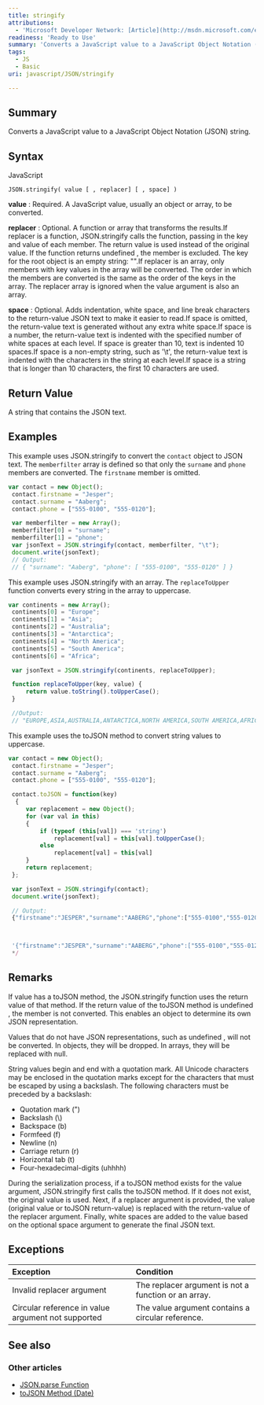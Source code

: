 ```yaml
---
title: stringify
attributions:
  - 'Microsoft Developer Network: [Article](http://msdn.microsoft.com/en-us/library/ie/cc836459(v=vs.94).aspx)'
readiness: 'Ready to Use'
summary: 'Converts a JavaScript value to a JavaScript Object Notation (JSON) string.'
tags:
  - JS
  - Basic
uri: javascript/JSON/stringify

---
```

## Summary

Converts a JavaScript value to a JavaScript Object Notation (JSON) string.

## Syntax

<span class="language">JavaScript</span>

    JSON.stringify( value [ , replacer] [ , space] )

**value**
:   Required. A JavaScript value, usually an object or array, to be converted.

**replacer**
:   Optional. A function or array that transforms the results.If replacer is a function, JSON.stringify calls the function, passing in the key and value of each member. The return value is used instead of the original value. If the function returns undefined , the member is excluded. The key for the root object is an empty string: "".If replacer is an array, only members with key values in the array will be converted. The order in which the members are converted is the same as the order of the keys in the array. The replacer array is ignored when the value argument is also an array.

**space**
:   Optional. Adds indentation, white space, and line break characters to the return-value JSON text to make it easier to read.If space is omitted, the return-value text is generated without any extra white space.If space is a number, the return-value text is indented with the specified number of white spaces at each level. If space is greater than 10, text is indented 10 spaces.If space is a non-empty string, such as '\\t', the return-value text is indented with the characters in the string at each level.If space is a string that is longer than 10 characters, the first 10 characters are used.

## Return Value

A string that contains the JSON text.

## Examples

This example uses JSON.stringify to convert the `contact` object to JSON text. The `memberfilter` array is defined so that only the `surname` and `phone` members are converted. The `firstname` member is omitted.

``` js
var contact = new Object();
 contact.firstname = "Jesper";
 contact.surname = "Aaberg";
 contact.phone = ["555-0100", "555-0120"];

 var memberfilter = new Array();
 memberfilter[0] = "surname";
 memberfilter[1] = "phone";
 var jsonText = JSON.stringify(contact, memberfilter, "\t");
 document.write(jsonText);
 // Output:
 // { "surname": "Aaberg", "phone": [ "555-0100", "555-0120" ] }
```

This example uses JSON.stringify with an array. The `replaceToUpper` function converts every string in the array to uppercase.

``` js
var continents = new Array();
 continents[0] = "Europe";
 continents[1] = "Asia";
 continents[2] = "Australia";
 continents[3] = "Antarctica";
 continents[4] = "North America";
 continents[5] = "South America";
 continents[6] = "Africa";

 var jsonText = JSON.stringify(continents, replaceToUpper);

 function replaceToUpper(key, value) {
     return value.toString().toUpperCase();
 }

 //Output:
 // "EUROPE,ASIA,AUSTRALIA,ANTARCTICA,NORTH AMERICA,SOUTH AMERICA,AFRICA"
```

This example uses the toJSON method to convert string values to uppercase.

``` js
var contact = new Object();
 contact.firstname = "Jesper";
 contact.surname = "Aaberg";
 contact.phone = ["555-0100", "555-0120"];

 contact.toJSON = function(key)
  {
     var replacement = new Object();
     for (var val in this)
     {
         if (typeof (this[val]) === 'string')
             replacement[val] = this[val].toUpperCase();
         else
             replacement[val] = this[val]
     }
     return replacement;
 };

 var jsonText = JSON.stringify(contact);
 document.write(jsonText);

 // Output:
 {"firstname":"JESPER","surname":"AABERG","phone":["555-0100","555-0120"]}



 '{"firstname":"JESPER","surname":"AABERG","phone":["555-0100","555-0120"]}'
 */
```

## Remarks

If value has a toJSON method, the JSON.stringify function uses the return value of that method. If the return value of the toJSON method is undefined , the member is not converted. This enables an object to determine its own JSON representation.

Values that do not have JSON representations, such as undefined , will not be converted. In objects, they will be dropped. In arrays, they will be replaced with null.

String values begin and end with a quotation mark. All Unicode characters may be enclosed in the quotation marks except for the characters that must be escaped by using a backslash. The following characters must be preceded by a backslash:

-   Quotation mark (")
-   Backslash (\\)
-   Backspace (b)
-   Formfeed (f)
-   Newline (n)
-   Carriage return (r)
-   Horizontal tab (t)
-   Four-hexadecimal-digits (uhhhh)

During the serialization process, if a toJSON method exists for the value argument, JSON.stringify first calls the toJSON method. If it does not exist, the original value is used. Next, if a replacer argument is provided, the value (original value or toJSON return-value) is replaced with the return-value of the replacer argument. Finally, white spaces are added to the value based on the optional space argument to generate the final JSON text.

## Exceptions

|Exception|Condition|
|:--------|:--------|
|Invalid replacer argument|The replacer argument is not a function or an array.|
|Circular reference in value argument not supported|The value argument contains a circular reference.|

## See also

### Other articles

-   [JSON.parse Function](/javascript/JSON/parse)
-   [toJSON Method (Date)](/javascript/Date/toJSON)

